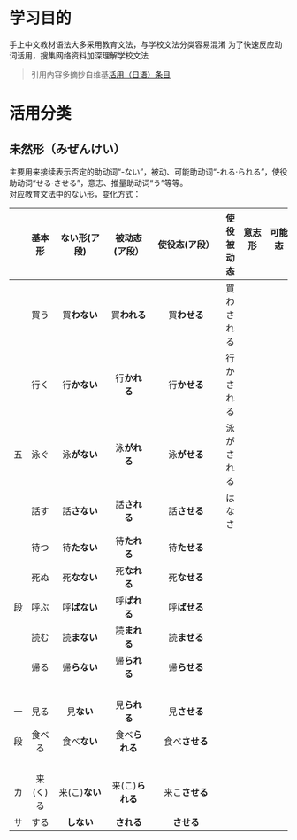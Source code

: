 # 学习目的
手上中文教材语法大多采用教育文法，与学校文法分类容易混淆
为了快速反应动词活用，搜集网络资料加深理解学校文法
> 引用内容多摘抄自维基[活用（日语）条目](https://zh.wikipedia.org/wiki/%E6%B4%BB%E7%94%A8_(%E6%97%A5%E8%AA%9E)) 

# 活用分类
## 未然形（みぜんけい）
  主要用来接续表示否定的助动词“-ない”，被动、可能助动词“-れる‧られる”，使役助动词“せる‧させる”，意志、推量助动词“う”等等。  
  对应教育文法中的ない形，变化方式：  

|   |基本形   |ない形(ア段)   |被动态(ア段）   |使役态(ア段）   |使役被动态  |意志形 　　 |可能态 　　|
|:-:|:-------:|:-----------:|:------------:|:------------:|:----------:|:---------:|:---------:|
|   |買う     |買**わない**  |買**われる**    |買**わせる**  |買わされる
|   |行く     |行**かない**  |行**かれる**    |行**かせる**  |行かされる
|五 |泳ぐ     |泳**がない**  |泳**がれる**    |泳**がせる**  |泳がされる
|   |話す     |話**さない**  |話**される**    |話**させる**  |はなさ
|   |待つ     |待**たない**  |待**たれる**    |待**たせる**  |
|   |死ぬ     |死**なない**  |死**なれる**    |死**なせる**  |
|段 |呼ぶ     |呼**ばない**  |呼**ばれる**    |呼**ばせる**  |
|   |読む     |読**まない**  |読**まれる**    |読**ませる**  |
|   |帰る     |帰**らない**  |帰**られる**    |帰**らせる**  |
|   |　　     |　　　　　    |　　　　 　 　   |　　　　　　　 |
|一 |見る     |見**ない**    |見**られる**    |見**させる**  |
|段 |食べる   |食べ**ない**  |食べ**られる**   |食べ**させる** |
|   |　　     |　　　　　    |　　　　 　　    |　　　　　　　 |
|カ |来(く)る |来(こ)**ない**|来(こ)**られる** |来こ**させる** |
|サ |する　   |**しない**　  |**される**      | **させる**　 |













